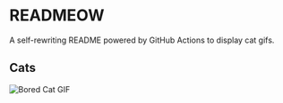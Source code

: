 # READMEOW

A self-rewriting README powered by GitHub Actions to display cat gifs.

## Cats

![Bored Cat GIF](https://media2.giphy.com/media/v1.Y2lkPTlhY2QwMmRhOTFieXdoNGluaDEwamJzazlrMmF5ZDV5aWhrbmU4bmt3ZHNuN3VlbCZlcD12MV9naWZzX3NlYXJjaCZjdD1n/mlvseq9yvZhba/200.gif)
